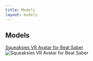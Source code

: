 ```yaml
---
title: Models
layout: models
---
```


## Models
[Squeaksies VR Avatar for Beat Saber](https://modelsaber.com/Avatars/?id=1546484940)
![Squeaksies VR Avatar for Beat Saber](https://modelsaber.com/files/avatar/1546484940/image.png)
